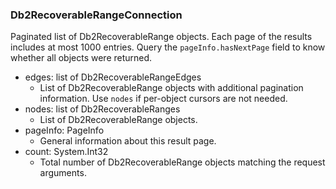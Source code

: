### Db2RecoverableRangeConnection
Paginated list of Db2RecoverableRange objects. Each page of the results includes at most 1000 entries. Query the `pageInfo.hasNextPage` field to know whether all objects were returned.

- edges: list of Db2RecoverableRangeEdges
  - List of Db2RecoverableRange objects with additional pagination information. Use `nodes` if per-object cursors are not needed.
- nodes: list of Db2RecoverableRanges
  - List of Db2RecoverableRange objects.
- pageInfo: PageInfo
  - General information about this result page.
- count: System.Int32
  - Total number of Db2RecoverableRange objects matching the request arguments.
